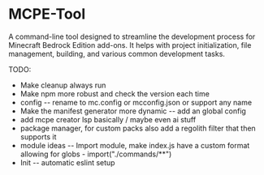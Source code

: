 # MCPE-Tool

A command-line tool designed to streamline the development process for Minecraft Bedrock Edition add-ons. It helps with project initialization, file management, building, and various common development tasks.

TODO:

- Make cleanup always run
- Make npm more robust and check the version each time
- config
-- rename to mc.config or mcconfig.json or support any name
- Make the manifest generator more dynamic
-- add an global config
- add mcpe creator lsp basically / maybe even ai stuff
- package manager, for custom packs also add a regolith filter that then supports it
- module ideas
-- Import module, make index.js have a custom format allowing for globs - import("./commands/**")
- Init
-- automatic eslint setup